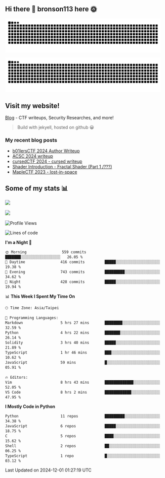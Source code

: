 ## Hi there 👋 bronson113 here 🌞
<div align="center">

![GitHub Snake Light](https://raw.githubusercontent.com/bronson113/bronson113/snake/github-snake.svg#gh-light-mode-only)

![GitHub Snake dark](https://raw.githubusercontent.com/bronson113/bronson113/snake/github-snake-dark.svg#gh-dark-mode-only)

</div>

## Visit my website!
[Blog](https://bronson113.github.io/) - CTF writeups, Security Researches, and more! 

> Build with jekyell, hosted on github 😀

### My recent blog posts

<!-- BLOG-POST-LIST:START -->
- [b01lersCTF 2024 Author Writeup](http://blog.bronson113.org/2024/04/15/b01lersctf-2024-author-writeup.html)
- [ACSC 2024 writeup](http://blog.bronson113.org/2024/04/03/acsc-2024-writeup.html)
- [cursedCTF 2024 - cursed writeup](http://blog.bronson113.org/2024/04/03/cursed.html)
- [Shader Introduction - Fractal Shader &lpar;Part 1 /???&rpar;](http://blog.bronson113.org/2024/03/12/shader-introduction-fractal-shader-part-1.html)
- [MapleCTF 2023 - lost-in-space](http://blog.bronson113.org/2023/10/03/maplectf-2023-lost-in-space.html)
<!-- BLOG-POST-LIST:END -->

## Some of my stats 📊
![](https://github-readme-stats-sigma-five.vercel.app/api?username=bronson113&theme=transparent&show_icons=true)

![](https://github-readme-stats-sigma-five.vercel.app/api/top-langs/?username=bronson113&theme=transparent&layout=compact&card_width=445)



<!--START_SECTION:waka-->
![Profile Views](http://img.shields.io/badge/Profile%20Views-1-blue)

![Lines of code](https://img.shields.io/badge/From%20Hello%20World%20I%27ve%20Written-1.3%20million%20lines%20of%20code-blue)

**I'm a Night 🦉** 

```text
🌞 Morning                559 commits         ███████░░░░░░░░░░░░░░░░░░   26.05 % 
🌆 Daytime                416 commits         █████░░░░░░░░░░░░░░░░░░░░   19.38 % 
🌃 Evening                743 commits         █████████░░░░░░░░░░░░░░░░   34.62 % 
🌙 Night                  428 commits         █████░░░░░░░░░░░░░░░░░░░░   19.94 % 
```


📊 **This Week I Spent My Time On** 

```text
🕑︎ Time Zone: Asia/Taipei

💬 Programming Languages: 
Markdown                 5 hrs 27 mins       ████████░░░░░░░░░░░░░░░░░   32.59 % 
Python                   4 hrs 22 mins       ███████░░░░░░░░░░░░░░░░░░   26.14 % 
Solidity                 3 hrs 40 mins       █████░░░░░░░░░░░░░░░░░░░░   21.89 % 
TypeScript               1 hr 46 mins        ███░░░░░░░░░░░░░░░░░░░░░░   10.62 % 
JavaScript               59 mins             █░░░░░░░░░░░░░░░░░░░░░░░░   05.91 % 

🔥 Editors: 
Vim                      8 hrs 43 mins       █████████████░░░░░░░░░░░░   52.05 % 
VS Code                  8 hrs 2 mins        ████████████░░░░░░░░░░░░░   47.95 % 
```

**I Mostly Code in Python** 

```text
Python                   11 repos            █████████░░░░░░░░░░░░░░░░   34.38 % 
JavaScript               6 repos             █████░░░░░░░░░░░░░░░░░░░░   18.75 % 
C                        5 repos             ████░░░░░░░░░░░░░░░░░░░░░   15.62 % 
Shell                    2 repos             ██░░░░░░░░░░░░░░░░░░░░░░░   06.25 % 
TypeScript               1 repo              █░░░░░░░░░░░░░░░░░░░░░░░░   03.12 % 
```




 Last Updated on 2024-12-01 01:27:19 UTC
<!--END_SECTION:waka-->
